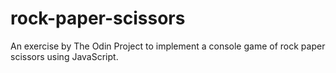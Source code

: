 # rock-paper-scissors

An exercise by The Odin Project to implement a console game of rock paper scissors using JavaScript.